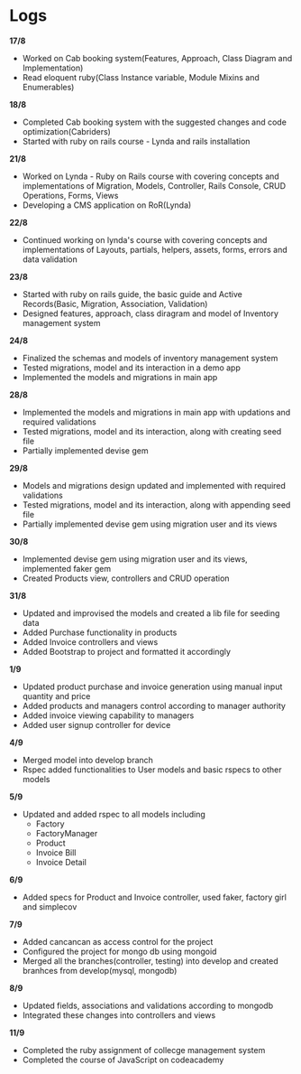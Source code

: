 # Logs

**17/8**
* Worked on Cab booking system(Features, Approach, Class Diagram and Implementation)
* Read eloquent ruby(Class Instance variable, Module Mixins and Enumerables)

**18/8**
* Completed Cab booking system with the suggested changes and code optimization(Cabriders)
* Started with ruby on rails course - Lynda and rails installation

**21/8**
* Worked on Lynda - Ruby on Rails course with covering concepts and implementations of Migration, Models, Controller, Rails Console, CRUD Operations, Forms, Views
* Developing a CMS application on RoR(Lynda)

**22/8**
* Continued working on lynda's course with covering concepts and implementations of Layouts, partials, helpers, assets, forms, errors and data validation

**23/8**
* Started with ruby on rails guide, the basic guide and Active Records(Basic, Migration, Association, Validation)
* Designed features, approach, class diragram and model of Inventory management system

**24/8**
* Finalized the schemas and models of inventory management system
* Tested migrations, model and its interaction in a demo app
* Implemented the models and migrations in main app

**28/8**
* Implemented the models and migrations in main app with updations and required validations
* Tested migrations, model and its interaction, along with creating seed file
* Partially implemented devise gem

**29/8**
* Models and migrations design updated and implemented with required validations
* Tested migrations, model and its interaction, along with appending seed file
* Partially implemented devise gem using migration user and its views

**30/8**
* Implemented devise gem using migration user and its views, implemented faker gem
* Created Products view, controllers and CRUD operation

**31/8**
* Updated and improvised the models and created a lib file for seeding data
* Added Purchase functionality in products
* Added Invoice controllers and views
* Added Bootstrap to project and formatted it accordingly

**1/9**
* Updated product purchase and invoice generation using manual input quantity and price
* Added products and managers control according to manager authority
* Added invoice viewing capability to managers
* Added user signup controller for device

**4/9**
* Merged model into develop branch
* Rspec added functionalities to User models and basic rspecs to other models

**5/9**
* Updated and added rspec to all models including
  * Factory
  * FactoryManager
  * Product
  * Invoice Bill
  * Invoice Detail

**6/9**
* Added specs for Product and Invoice controller, used faker, factory girl and simplecov

**7/9**
  * Added cancancan as access control for the project
  * Configured the project for mongo db using mongoid
  * Merged all the branches(controller, testing) into develop and created branhces from develop(mysql, mongodb)

**8/9**
  * Updated fields, associations and validations according to mongodb
  * Integrated these changes into controllers and views

**11/9**
  * Completed the ruby assignment of collecge management system
  * Completed the course of JavaScript on codeacademy

